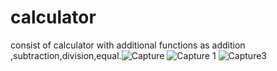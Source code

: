 # calculator
consist of calculator with additional functions as addition ,subtraction,division,equal.![Capture](https://user-images.githubusercontent.com/78782475/115728574-54f15c00-a3a4-11eb-8119-8e2eb0390126.PNG)
![Capture 1](https://user-images.githubusercontent.com/78782475/115728619-5de22d80-a3a4-11eb-91e1-aa1b13bff8db.PNG)
![Capture3](https://user-images.githubusercontent.com/78782475/115728646-62a6e180-a3a4-11eb-96e6-953581d42e6a.PNG)


